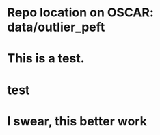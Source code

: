 # Repo location on OSCAR: data/outlier_peft

# This is a test.

# test

# I swear, this better work
